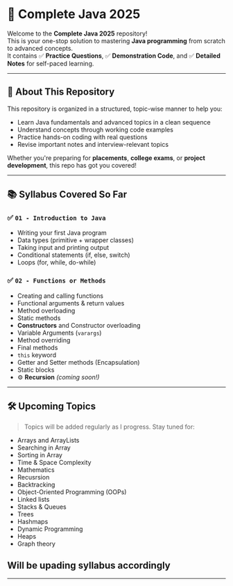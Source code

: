 # 🚀 Complete Java 2025

Welcome to the **Complete Java 2025** repository!  
This is your one-stop solution to mastering **Java programming** from scratch to advanced concepts.  
It contains ✅ **Practice Questions**, ✅ **Demonstration Code**, and ✅ **Detailed Notes** for self-paced learning.

---

## 📘 About This Repository

This repository is organized in a structured, topic-wise manner to help you:

- Learn Java fundamentals and advanced topics in a clean sequence  
- Understand concepts through working code examples  
- Practice hands-on coding with real questions  
- Revise important notes and interview-relevant topics  

Whether you're preparing for **placements**, **college exams**, or **project development**, this repo has got you covered!

---

## 📚 Syllabus Covered So Far

### ✅ `01 - Introduction to Java`
- Writing your first Java program  
- Data types (primitive + wrapper classes)  
- Taking input and printing output  
- Conditional statements (if, else, switch)  
- Loops (for, while, do-while)

### ✅ `02 - Functions or Methods`
- Creating and calling functions  
- Functional arguments & return values  
- Method overloading  
- Static methods  
- **Constructors** and Constructor overloading  
- Variable Arguments (`varargs`)  
- Method overriding  
- Final methods  
- `this` keyword  
- Getter and Setter methods (Encapsulation)  
- Static blocks  
- ⚙️ **Recursion** *(coming soon!)*

---

## 🛠️ Upcoming Topics

> Topics will be added regularly as I progress. Stay tuned for:
- Arrays and ArrayLists
- Searching in Array
- Sorting in Array
- Time & Space Complexity
- Mathematics
- Recusrsion
- Backtracking
- Object-Oriented Programming (OOPs)
- Linked lists
- Stacks & Queues
- Trees
- Hashmaps
- Dynamic Programming
- Heaps
- Graph theory
## Will be upading syllabus accordingly 



---




